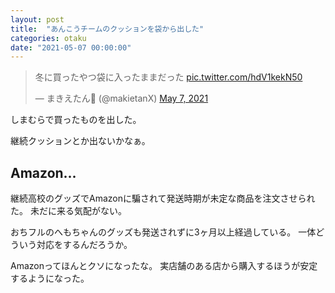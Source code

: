 ```yaml
---
layout: post
title:  "あんこうチームのクッションを袋から出した"
categories: otaku
date: "2021-05-07 00:00:00"
---
```


<blockquote class="twitter-tweet tw-align-center"><p lang="ja" dir="ltr">冬に買ったやつ袋に入ったままだった <a href="https://t.co/hdV1kekN50">pic.twitter.com/hdV1kekN50</a></p>&mdash; まきえたん🥦 (@makietanX) <a href="https://twitter.com/makietanX/status/1390593847374221313?ref_src=twsrc%5Etfw">May 7, 2021</a></blockquote> <script async src="https://platform.twitter.com/widgets.js" charset="utf-8"></script>

しまむらで買ったものを出した。

継続クッションとか出ないかなぁ。

## Amazon...

継続高校のグッズでAmazonに騙されて発送時期が未定な商品を注文させられた。
未だに来る気配がない。

おちフルのへもちゃんのグッズも発送されずに3ヶ月以上経過している。
一体どういう対応をするんだろうか。

Amazonってほんとクソになったな。
実店舗のある店から購入するほうが安定するようになった。
